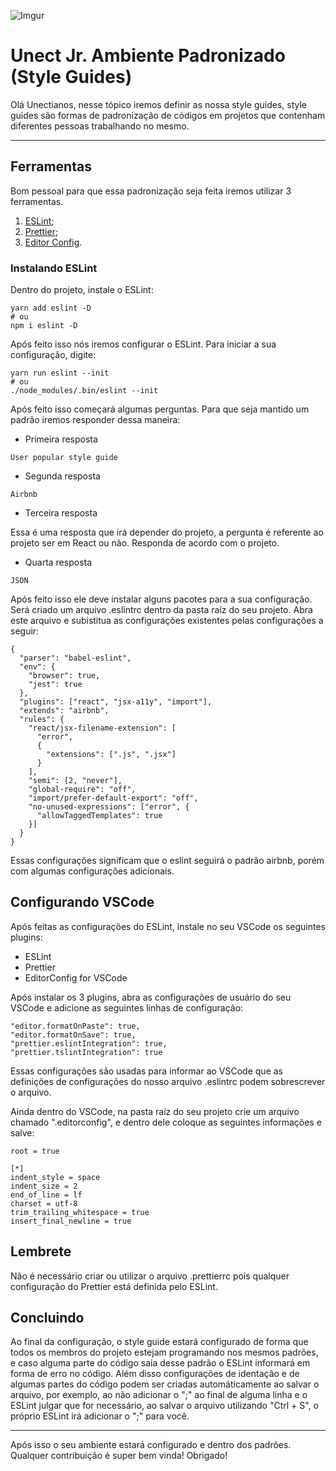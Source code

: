 ![Imgur](https://i.imgur.com/Yrfi0E6.png)

# Unect Jr. Ambiente Padronizado (Style Guides)

Olá Unectianos, nesse tópico iremos definir as nossa style guides, style guides são formas de padronização de códigos em projetos que contenham diferentes pessoas trabalhando no mesmo.

---

## Ferramentas

Bom pessoal para que essa padronização seja feita iremos utilizar 3 ferramentas.

1. [ESLint](https://eslint.org/);
2. [Prettier](https://github.com/prettier/prettier);
3. [Editor Config](https://editorconfig.org/).


### Instalando ESLint

Dentro do projeto, instale o ESLint:

```
yarn add eslint -D
# ou
npm i eslint -D
```

Após feito isso nós iremos configurar o ESLint. Para iniciar a sua configuração, digite:

```
yarn run eslint --init
# ou
./node_modules/.bin/eslint --init
```
Após feito isso começará algumas perguntas. Para que seja mantido um padrão iremos responder dessa maneira:

- Primeira resposta
```
User popular style guide
```
- Segunda resposta
```
Airbnb
```
- Terceira resposta

Essa é uma resposta que irá depender do projeto, a pergunta é referente ao projeto ser em React ou não. Responda de acordo com o projeto.

- Quarta resposta
```
JSON
```

Após feito isso ele deve instalar alguns pacotes para a sua configuração.
Será criado um arquivo .eslintrc dentro da pasta raíz do seu projeto. Abra este arquivo e subistitua as configurações existentes pelas configurações a seguir: 
```
{
  "parser": "babel-eslint",
  "env": {
    "browser": true,
    "jest": true
  },
  "plugins": ["react", "jsx-a11y", "import"],
  "extends": "airbnb",
  "rules": {
    "react/jsx-filename-extension": [
      "error",
      {
        "extensions": [".js", ".jsx"]
      }
    ],
    "semi": [2, "never"],
    "global-require": "off",
    "import/prefer-default-export": "off",
    "no-unused-expressions": ["error", {
      "allowTaggedTemplates": true
    }]
  }
}
```
Essas configurações significam que o eslint seguirá o padrão airbnb, porém com algumas configurações adicionais.

## Configurando VSCode

Após feitas as configurações do ESLint, instale no seu VSCode os seguintes plugins: 

- ESLint
- Prettier
- EditorConfig for VSCode

Após instalar os 3 plugins, abra as configurações de usuário do seu VSCode e adicione as seguintes linhas de configuração:
```
"editor.formatOnPaste": true,
"editor.formatOnSave": true,
"prettier.eslintIntegration": true,
"prettier.tslintIntegration": true
```

Essas configurações são usadas para informar ao VSCode que as definições de configurações do nosso arquivo .eslintrc podem sobrescrever o arquivo.

Ainda dentro do VSCode, na pasta raíz do seu projeto crie um arquivo chamado ".editorconfig", e dentro dele coloque as seguintes informações e salve:
```
root = true

[*]
indent_style = space
indent_size = 2
end_of_line = lf
charset = utf-8
trim_trailing_whitespace = true
insert_final_newline = true
```

## Lembrete

Não é necessário criar ou utilizar o arquivo .prettierrc pois qualquer configuração do Prettier está definida pelo ESLint.

## Concluindo

Ao final da configuração, o style guide estará configurado de forma que todos os membros do projeto estejam programando nos mesmos padrões, e caso alguma parte do código saia desse padrão o ESLint informará em forma de erro no código. Além disso configurações de identação e de algumas partes do código podem ser criadas automáticamente ao salvar o arquivo, por exemplo, ao não adicionar o ";" ao final de alguma linha e o ESLint julgar que for necessário, ao salvar o arquivo utilizando "Ctrl + S", o próprio ESLint irá adicionar o ";" para você.

---

Após isso o seu ambiente estará configurado e dentro dos padrões. Qualquer contribuição é super bem vinda!
Obrigado!